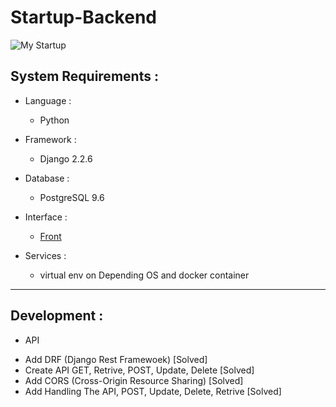 # Startup-Backend

![My Startup](http://filemanager.bappeda.jayapurakab.go.id/repository/images/MyStartup.png)

## System Requirements :
* Language :
  - Python

* Framework :
  - Django 2.2.6

* Database :
  - PostgreSQL 9.6

* Interface :
  - [Front](https://github.com/Ekhel/Startup-Frontend)

* Services :
  - virtual env on Depending OS and docker container

---------------------------------------------------------------------------------------------

## Development :
* API 
 - Add DRF (Django Rest Framewoek) [Solved] 
 - Create API GET, Retrive, POST, Update, Delete [Solved]
 - Add CORS (Cross-Origin Resource Sharing) [Solved]
 - Add Handling The API, POST, Update, Delete, Retrive [Solved]
